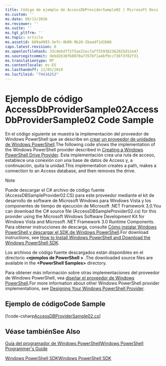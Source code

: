 ```yaml
---
title: Código de ejemplo de AccessDbProviderSample02 | Microsoft Docs
ms.custom: ''
ms.date: 09/13/2016
ms.reviewer: ''
ms.suite: ''
ms.tgt_pltfrm: ''
ms.topic: article
ms.assetid: b89a4903-3efc-4b08-9b20-2baadf1d1b66
caps.latest.revision: 6
ms.openlocfilehash: 33cdebd7f2f5ae21ec7aff559382362025d12e47
ms.sourcegitcommit: debd2b38fb8070a7357bf1a4bf9cc736f3702f31
ms.translationtype: MT
ms.contentlocale: es-ES
ms.lasthandoff: 12/05/2019
ms.locfileid: "74416252"
---
```

# <a name="accessdbprovidersample02-code-sample"></a><span data-ttu-id="5ee65-102">Ejemplo de código AccessDbProviderSample02</span><span class="sxs-lookup"><span data-stu-id="5ee65-102">AccessDbProviderSample02 Code Sample</span></span>

<span data-ttu-id="5ee65-103">En el código siguiente se muestra la implementación del proveedor de Windows PowerShell que se describe en [crear un proveedor de unidades de Windows PowerShell](./creating-a-windows-powershell-drive-provider.md).</span><span class="sxs-lookup"><span data-stu-id="5ee65-103">The following code shows the implementation of the Windows PowerShell provider described in [Creating a Windows PowerShell Drive Provider](./creating-a-windows-powershell-drive-provider.md).</span></span> <span data-ttu-id="5ee65-104">Esta implementación crea una ruta de acceso, establece una conexión con una base de datos de Access y, a continuación, quita la unidad.</span><span class="sxs-lookup"><span data-stu-id="5ee65-104">This implementation creates a path, makes a connection to an Access database, and then removes the drive.</span></span>

> [!NOTE]
> <span data-ttu-id="5ee65-105">Puede descargar el C# archivo de código fuente (AccessDBSampleProvider02.CS) para este proveedor mediante el kit de desarrollo de software de Microsoft Windows para Windows Vista y los componentes de tiempo de ejecución de Microsoft .NET Framework 3,0.</span><span class="sxs-lookup"><span data-stu-id="5ee65-105">You can download the C# source file (AccessDBSampleProvider02.cs) for this provider using the Microsoft Windows Software Development Kit for Windows Vista and Microsoft .NET Framework 3.0 Runtime Components.</span></span> <span data-ttu-id="5ee65-106">Para obtener instrucciones de descarga, consulte [Cómo instalar Windows PowerShell y descargar el SDK de Windows PowerShell](/powershell/scripting/developer/installing-the-windows-powershell-sdk).</span><span class="sxs-lookup"><span data-stu-id="5ee65-106">For download instructions, see [How to Install Windows PowerShell and Download the Windows PowerShell SDK](/powershell/scripting/developer/installing-the-windows-powershell-sdk).</span></span>
>
> <span data-ttu-id="5ee65-107">Los archivos de código fuente descargados están disponibles en el directorio **\<ejemplos de PowerShell >** .</span><span class="sxs-lookup"><span data-stu-id="5ee65-107">The downloaded source files are available in the **\<PowerShell Samples>** directory.</span></span>
>
> <span data-ttu-id="5ee65-108">Para obtener más información sobre otras implementaciones del proveedor de Windows PowerShell, vea [diseñar el proveedor de Windows PowerShell](./designing-your-windows-powershell-provider.md).</span><span class="sxs-lookup"><span data-stu-id="5ee65-108">For more information about other Windows PowerShell provider implementations, see [Designing Your Windows PowerShell Provider](./designing-your-windows-powershell-provider.md).</span></span>

## <a name="code-sample"></a><span data-ttu-id="5ee65-109">Ejemplo de código</span><span class="sxs-lookup"><span data-stu-id="5ee65-109">Code Sample</span></span>

[!code-csharp[AccessDBProviderSample02.cs](../../../../powershell-sdk-samples/SDK-2.0/csharp/AccessDBProviderSample02/AccessDBProviderSample02.cs#L11-L154 "AccessDBProviderSample02.cs")]


## <a name="see-also"></a><span data-ttu-id="5ee65-110">Véase también</span><span class="sxs-lookup"><span data-stu-id="5ee65-110">See Also</span></span>

[<span data-ttu-id="5ee65-111">Guía del programador de Windows PowerShell</span><span class="sxs-lookup"><span data-stu-id="5ee65-111">Windows PowerShell Programmer's Guide</span></span>](./windows-powershell-programmer-s-guide.md)

[<span data-ttu-id="5ee65-112">Windows PowerShell SDK</span><span class="sxs-lookup"><span data-stu-id="5ee65-112">Windows PowerShell SDK</span></span>](../windows-powershell-reference.md)
